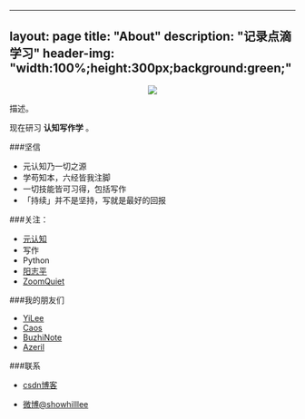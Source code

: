 
---
layout: page
title: "About"
description: "记录点滴学习"
header-img: "width:100%;height:300px;background:green;"
---


<center>
    <p><img src="http://avatar.csdn.net/8/B/D/1_showhilllee.jpg" align="center"></p>
</center>


描述。

现在研习 **认知写作学** 。

###坚信


- 元认知乃一切之源
- 学苟知本，六经皆我注脚 
- 一切技能皆可习得，包括写作
- 「持续」并不是坚持，写就是最好的回报


###关注：


- [元认知](http://www.mesule.com/)
- 写作
- Python
- [阳志平](http://www.yangzhiping.com/)
- [ZoomQuiet](http://blog.zoomquiet.io/)


###我的朋友们

- [YiLee](http://yilee.me)
- [Caos](http://caos.me)
- [BuzhiNote](http://BuzhiNote.com)
- [Azeril](http://azeril.me)

###联系

- [csdn博客](http://weibo.com/2278162933)

- [微博@showhilllee](http://weibo.com/2278162933)









